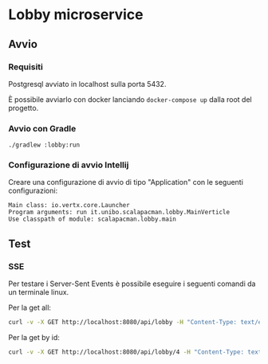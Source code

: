 # Lobby microservice

## Avvio

### Requisiti

Postgresql avviato in localhost sulla porta 5432.

È possibile avviarlo con docker lanciando `docker-compose up` dalla root del progetto.

### Avvio con Gradle

```
./gradlew :lobby:run
```

### Configurazione di avvio Intellij

Creare una configurazione di avvio di tipo "Application" con le seguenti configurazioni:

```
Main class: io.vertx.core.Launcher
Program arguments: run it.unibo.scalapacman.lobby.MainVerticle
Use classpath of module: scalapacman.lobby.main
```

## Test

### SSE

Per testare i Server-Sent Events è possibile eseguire i seguenti comandi da un terminale linux.

Per la get all:

```bash
curl -v -X GET http://localhost:8080/api/lobby -H "Content-Type: text/event-stream"
```

Per la get by id:

```bash
curl -v -X GET http://localhost:8080/api/lobby/4 -H "Content-Type: text/event-stream"
```
